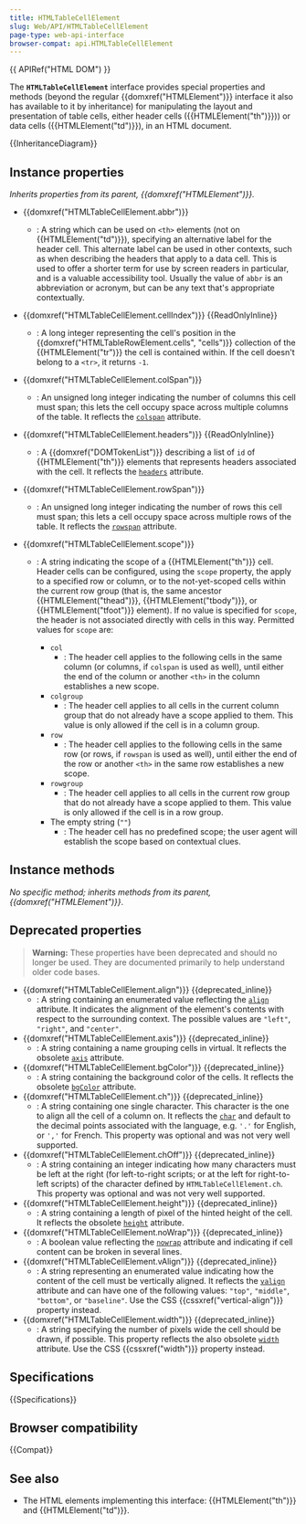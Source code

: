 ```yaml
---
title: HTMLTableCellElement
slug: Web/API/HTMLTableCellElement
page-type: web-api-interface
browser-compat: api.HTMLTableCellElement
---
```


{{ APIRef("HTML DOM") }}

The **`HTMLTableCellElement`** interface provides special properties and methods (beyond the regular {{domxref("HTMLElement")}} interface it also has available to it by inheritance) for manipulating the layout and presentation of table cells, either header cells ({{HTMLElement("th")}})) or data cells ({{HTMLElement("td")}}), in an HTML document.

{{InheritanceDiagram}}

## Instance properties

_Inherits properties from its parent, {{domxref("HTMLElement")}}._

- {{domxref("HTMLTableCellElement.abbr")}}
  - : A string which can be used on `<th>` elements (not on {{HTMLElement("td")}}), specifying an alternative label for the header cell. This alternate label can be used in other contexts, such as when describing the headers that apply to a data cell. This is used to offer a shorter term for use by screen readers in particular, and is a valuable accessibility tool. Usually the value of `abbr` is an abbreviation or acronym, but can be any text that's appropriate contextually.
- {{domxref("HTMLTableCellElement.cellIndex")}} {{ReadOnlyInline}}
  - : A long integer representing the cell's position in the {{domxref("HTMLTableRowElement.cells", "cells")}} collection of the {{HTMLElement("tr")}} the cell is contained within. If the cell doesn't belong to a `<tr>`, it returns `-1`.
- {{domxref("HTMLTableCellElement.colSpan")}}
  - : An unsigned long integer indicating the number of columns this cell must span; this lets the cell occupy space across multiple columns of the table. It reflects the [`colspan`](/en-US/docs/Web/HTML/Element/td#colspan) attribute.
- {{domxref("HTMLTableCellElement.headers")}} {{ReadOnlyInline}}
  - : A {{domxref("DOMTokenList")}} describing a list of `id` of {{HTMLElement("th")}} elements that represents headers associated with the cell. It reflects the [`headers`](/en-US/docs/Web/HTML/Element/td#headers) attribute.
- {{domxref("HTMLTableCellElement.rowSpan")}}
  - : An unsigned long integer indicating the number of rows this cell must span; this lets a cell occupy space across multiple rows of the table. It reflects the [`rowspan`](/en-US/docs/Web/HTML/Element/td#rowspan) attribute.
- {{domxref("HTMLTableCellElement.scope")}}

  - : A string indicating the scope of a {{HTMLElement("th")}} cell. Header cells can be configured, using the `scope` property, the apply to a specified row or column, or to the not-yet-scoped cells within the current row group (that is, the same ancestor {{HTMLElement("thead")}}, {{HTMLElement("tbody")}}, or {{HTMLElement("tfoot")}} element). If no value is specified for `scope`, the header is not associated directly with cells in this way. Permitted values for `scope` are:

    - `col`
      - : The header cell applies to the following cells in the same column (or columns, if `colspan` is used as well), until either the end of the column or another `<th>` in the column establishes a new scope.
    - `colgroup`
      - : The header cell applies to all cells in the current column group that do not already have a scope applied to them. This value is only allowed if the cell is in a column group.
    - `row`
      - : The header cell applies to the following cells in the same row (or rows, if `rowspan` is used as well), until either the end of the row or another `<th>` in the same row establishes a new scope.
    - `rowgroup`
      - : The header cell applies to all cells in the current row group that do not already have a scope applied to them. This value is only allowed if the cell is in a row group.
    - The empty string (`""`)
      - : The header cell has no predefined scope; the user agent will establish the scope based on contextual clues.

## Instance methods

_No specific method; inherits methods from its parent, {{domxref("HTMLElement")}}_.

## Deprecated properties

> **Warning:** These properties have been deprecated and should no longer be used. They are documented primarily to help understand older code bases.

- {{domxref("HTMLTableCellElement.align")}} {{deprecated_inline}}
  - : A string containing an enumerated value reflecting the [`align`](/en-US/docs/Web/HTML/Element/td#align) attribute. It indicates the alignment of the element's contents with respect to the surrounding context. The possible values are `"left"`, `"right"`, and `"center"`.
- {{domxref("HTMLTableCellElement.axis")}} {{deprecated_inline}}
  - : A string containing a name grouping cells in virtual. It reflects the obsolete [`axis`](/en-US/docs/Web/HTML/Element/td#axis) attribute.
- {{domxref("HTMLTableCellElement.bgColor")}} {{deprecated_inline}}
  - : A string containing the background color of the cells. It reflects the obsolete [`bgColor`](/en-US/docs/Web/HTML/Element/td#bgcolor) attribute.
- {{domxref("HTMLTableCellElement.ch")}} {{deprecated_inline}}
  - : A string containing one single character. This character is the one to align all the cell of a column on. It reflects the [`char`](/en-US/docs/Web/HTML/Element/td#char) and default to the decimal points associated with the language, e.g. `'.'` for English, or `','` for French. This property was optional and was not very well supported.
- {{domxref("HTMLTableCellElement.chOff")}} {{deprecated_inline}}
  - : A string containing an integer indicating how many characters must be left at the right (for left-to-right scripts; or at the left for right-to-left scripts) of the character defined by `HTMLTableCellElement.ch`. This property was optional and was not very well supported.
- {{domxref("HTMLTableCellElement.height")}} {{deprecated_inline}}
  - : A string containing a length of pixel of the hinted height of the cell. It reflects the obsolete [`height`](/en-US/docs/Web/HTML/Element/td#height) attribute.
- {{domxref("HTMLTableCellElement.noWrap")}} {{deprecated_inline}}
  - : A boolean value reflecting the [`nowrap`](/en-US/docs/Web/HTML/Element/td#nowrap) attribute and indicating if cell content can be broken in several lines.
- {{domxref("HTMLTableCellElement.vAlign")}} {{deprecated_inline}}
  - : A string representing an enumerated value indicating how the content of the cell must be vertically aligned. It reflects the [`valign`](/en-US/docs/Web/HTML/Element/td#valign) attribute and can have one of the following values: `"top"`, `"middle"`, `"bottom"`, or `"baseline"`. Use the CSS {{cssxref("vertical-align")}} property instead.
- {{domxref("HTMLTableCellElement.width")}} {{deprecated_inline}}
  - : A string specifying the number of pixels wide the cell should be drawn, if possible. This property reflects the also obsolete [`width`](/en-US/docs/Web/HTML/Element/td#width) attribute. Use the CSS {{cssxref("width")}} property instead.

## Specifications

{{Specifications}}

## Browser compatibility

{{Compat}}

## See also

- The HTML elements implementing this interface: {{HTMLElement("th")}} and {{HTMLElement("td")}}.
